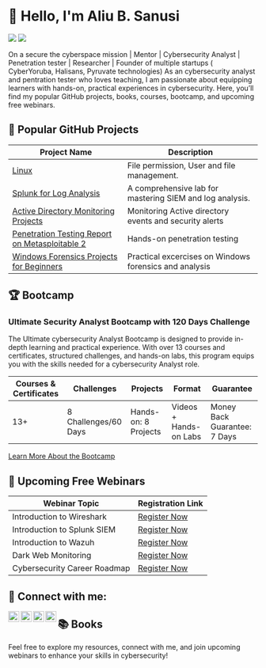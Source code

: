 # 👋 Hello, I'm Aliu B. Sanusi
<a href="https://www.linkedin.com/in/sanusi-aliu-a8425738/"><img src="https://img.shields.io/badge/-LinkedIn-0072b1?&style=for-the-badge&logo=linkedin&logoColor=white" /></a>
<a href="https://www.youtube.com/@ali_B_Sanusi"><img src="https://img.shields.io/badge/-YouTube-FF0000?&style=for-the-badge&logo=YouTube&logoColor=white" /></a>

On a secure the cyberspace mission | Mentor | Cybersecurity Analyst | Penetration tester | Researcher | Founder of multiple startups ( CyberYoruba, Halisans, Pyruvate technologies)
As an cybersecurity analyst and pentration tester who loves teaching, I am passionate about equipping learners with hands-on, practical experiences in cybersecurity. Here, you’ll find my popular GitHub projects, books, courses, bootcamp, and upcoming free webinars.



## 🚀 Popular GitHub Projects

| Project Name                                         | Description                                                   |
|------------------------------------------------------|---------------------------------------------------------------|
| [Linux](https://github.com/Hackedroid/Linux.git)                 | File permission, User and file management.      |
| [Splunk for Log Analysis](https://github.com/Hackedroid/Splunk-Project.git)                 | A comprehensive lab for mastering SIEM and log analysis.      |
| [Active Directory Monitoring Projects](https://)        | Monitoring Active directory events and security alerts      |
| [Penetration Testing Report on Metasploitable 2](https://github.com/Hackedroid/Penetration-Testing-Report-on-Metasploitable-2.git)              | Hands-on penetration testing      |
| [Windows Forensics Projects for Beginners](https://)  | Practical excercises on Windows forensics and analysis |



## 🏆 Bootcamp

### Ultimate Security Analyst Bootcamp with 120 Days Challenge
The Ultimate cybersecurity Analyst Bootcamp is designed to provide in-depth learning and practical experience. With over 13 courses and certificates, structured challenges, and hands-on labs, this program equips you with the skills needed for a cybersecurity Analyst role.


| Courses & Certificates | Challenges         | Projects       | Format                      | Guarantee            |
|------------------------|--------------------|----------------|-----------------------------|-----------------------|
| 13+                    | 8 Challenges/60 Days | Hands-on: 8 Projects | Videos + Hands-on Labs      | Money Back Guarantee: 7 Days |


[Learn More About the Bootcamp](https://)



## 📅 Upcoming Free Webinars

| Webinar Topic                                       | Registration Link                               |
|-----------------------------------------------------|-------------------------------------------------|
| Introduction to Wireshark              | [Register Now](https://d56)    |
| Introduction to Splunk SIEM                         | [Register Now](https://fcbd8e46)    |
| Introduction to Wazuh          | [Register Now](https://ab32c)    |
| Dark Web Monitoring             | [Register Now](https://6b0684)    |
| Cybersecurity Career Roadmap       | [Register Now](https://0ff0cd)    |



##  🤳 Connect with me:

[<img align="left" alt="AliuSanusi | YouTube" width="22px" src="https://cdn.jsdelivr.net/npm/simple-icons@v3/icons/youtube.svg" />][youtube]
[<img align="left" alt="AliuSanusi | Twitter" width="22px" src="https://cdn.jsdelivr.net/npm/simple-icons@v3/icons/tiktok.svg" />][tiktok]
[<img align="left" alt="AliuSanusi | LinkedIn" width="22px" src="https://cdn.jsdelivr.net/npm/simple-icons@v3/icons/linkedin.svg" />][linkedin]
[<img align="left" alt="AliuSanusi | Instagram" width="22px" src="https://cdn.jsdelivr.net/npm/simple-icons@v3/icons/instagram.svg" />][instagram]

[tiktok]: https://www.tiktok.com/@ali_b_sanusi
[youtube]: https://www.youtube.com/@ali_B_Sanusi
[instagram]: https://www.instagram.com/pyruvate_technologies/
[linkedin]: https://www.linkedin.com/in/sanusi-aliu-a8425738/


## 📚 Books

Feel free to explore my resources, connect with me, and join upcoming webinars to enhance your skills in cybersecurity!



